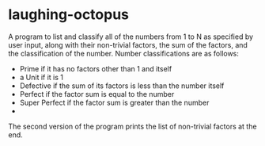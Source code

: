 # laughing-octopus

A program to list and classify all of the numbers from 1 to N as specified by user input, along with their non-trivial
factors, the sum of the factors, and the classification of the number. Number classifications are as follows:
- Prime if it has no factors other than 1 and itself
- a Unit if it is 1
- Defective if the sum of its factors is less than the number itself
- Perfect if the factor sum is equal to the number
- Super Perfect if the factor sum is greater than the number
- 

The second version of the program prints the list of non-trivial factors at the end.
